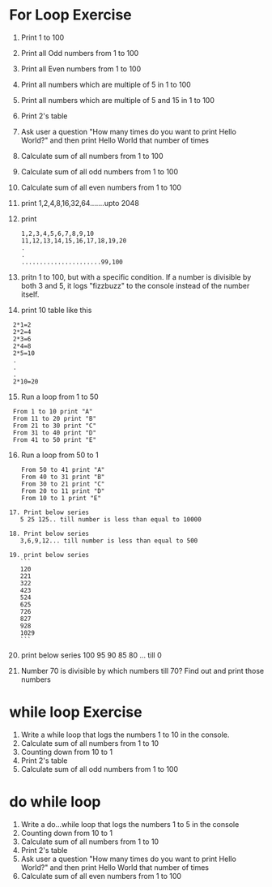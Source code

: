 # For Loop Exercise

1. Print 1 to 100
2. Print all Odd numbers from 1 to 100
3. Print all Even numbers from 1 to 100
4. Print all numbers which are multiple of 5 in 1 to 100
5. Print all numbers which are multiple of 5 and 15 in 1 to 100
6. Print 2's table
7. Ask user a question "How many times do you want to print Hello World?" and then print Hello World that number of times
8. Calculate sum of all numbers from 1 to 100
9. Calculate sum of all odd numbers from 1 to 100
10. Calculate sum of all even numbers from 1 to 100
11. print 1,2,4,8,16,32,64.......upto 2048
12. print
    ```
    1,2,3,4,5,6,7,8,9,10
    11,12,13,14,15,16,17,18,19,20
    .
    .
    ......................99,100
    ```
13. pritn 1 to 100, but with a specific condition. If a number is divisible by both 3 and 5, it logs "fizzbuzz" to the console instead of the number itself.

14. print 10 table like this

```
 2*1=2
 2*2=4
 2*3=6
 2*4=8
 2*5=10
 .
 .
 .
 2*10=20
```

15. Run a loop from 1 to 50

```
 From 1 to 10 print "A"
 From 11 to 20 print "B"
 From 21 to 30 print "C"
 From 31 to 40 print "D"
 From 41 to 50 print "E"
```

16. Run a loop from 50 to 1
    ```
    From 50 to 41 print "A"
    From 40 to 31 print "B"
    From 30 to 21 print "C"
    From 20 to 11 print "D"
    From 10 to 1 print "E"
    ```

````
17. Print below series
   5 25 125.. till number is less than equal to 10000

18. Print below series
   3,6,9,12... till number is less than equal to 500

19. print below series
   ```
   120
   221
   322
   423
   524
   625
   726
   827
   928
   1029
   ```

````

20. print below series
    100 95 90 85 80 ... till 0

21. Number 70 is divisible by which numbers till 70? Find out and print those numbers

# while loop Exercise

1. Write a while loop that logs the numbers 1 to 10 in the console.
2. Calculate sum of all numbers from 1 to 10
3. Counting down from 10 to 1
4. Print 2's table
5. Calculate sum of all odd numbers from 1 to 100

# do while loop

1. Write a do...while loop that logs the numbers 1 to 5 in the console
2. Counting down from 10 to 1
3. Calculate sum of all numbers from 1 to 10
4. Print 2's table
5. Ask user a question "How many times do you want to print Hello World?" and then print Hello World that number of times
6. Calculate sum of all even numbers from 1 to 100

```

```
